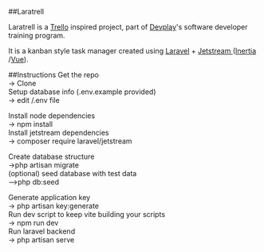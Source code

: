 ##Laratrell
<p>Laratrell is a <a href="https://trello.com/" class="underline text-gray-900 dark:text-white">Trello</a> inspired project, part of <a href="https://devplay.com.br/" class="underline text-gray-900 dark:text-white">Devplay</a>'s software developer training program. </p>
<p>It is a kanban style task manager created using <a href="https://laravel.com/" class="underline text-gray-900 dark:text-white">Laravel</a> + <a href="https://jetstream.laravel.com/2.x/introduction.html" class="underline text-gray-900 dark:text-white">Jetstream </a>
    (<a href="https://inertiajs.com/" class="underline text-gray-900 dark:text-white">Inertia </a>
    /<a href="https://vuejs.org/" class="underline text-gray-900 dark:text-white">Vue</a>).</p>


##Instructions
Get the repo <br/>
-> Clone<br/>
Setup database info (.env.example provided)<br/>
-> edit /.env file<br/>

Install node dependencies<br/>
-> npm install<br/>
Install jetstream dependencies<br/>
-> composer require laravel/jetstream<br/>

Create database structure<br/>
->php artisan migrate<br/>
(optional) seed database with test data<br/>
-->php db:seed<br/>

Generate application key<br/>
-> php artisan key:generate<br/>
Run dev script to keep vite building your scripts<br/>
-> npm run dev <br/>
Run laravel backend<br/>
-> php artisan serve<br/>
